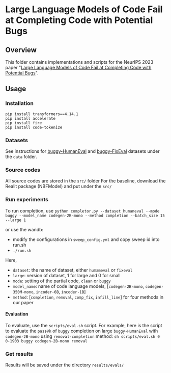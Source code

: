 # Large Language Models of Code Fail at Completing Code with Potential Bugs


## Overview

This folder contains implementations and scripts for the NeurIPS 2023 paper "[Large Language Models of Code Fail at Completing Code with Potential Bugs](https://arxiv.org/abs/2306.03438)".

## Usage

### Installation 

```
pip install transformers==4.14.1
pip install accelerate
pip install fire
pip install code-tokenize
```

### Datasets
See instructions for [buggy-HumanEval](./data/humaneval/) and [buggy-FixEval](./data/fixeval) datasets under the `data` folder.

### Source codes 
All source codes are stored in the ```src/``` folder
For the baseline, download the Realit package (NBFModel) and put under the ```src/```

### Run experiments

To run completion, use 
```python completor.py --dataset humaneval --mode buggy --model_name codegen-2B-mono --method completion --batch_size 15 --large 1``` 

or use the wandb: 
- modify the configurations in ```sweep_config.yml``` and copy sweep id into run.sh
- ```./run.sh```

Here, 
- ```dataset```: the name of dataset, either ```humameval``` or ```fixeval```
- ```large```: version of dataset, 1 for large and 0 for small
- ```mode```: setting of the partial code, ```clean``` or ```buggy```
- ```model_name```: name of code language models, [`codegen-2B-mono`, `codegen-350M-mono`, `incoder-6B`, `incoder-1B`]
- ```method```: [`completion`, `removal`, `comp_fix`, `infill_line`] for four methods in our paper



#### Evaluation
To evaluate, use the `scripts/eval.sh` script.
For example, here is the script to  evaluate the `pass@k` of `buggy` completion on large `buggy-HumanEval` with `codegen-2B-mono` using `removal-completion` method:
    ```
    sh scripts/eval.sh 0 0-1903 buggy codegen-2B-mono removal
    ``` 


### Get results
Results will be saved under the directory ```results/evals/```<br>
